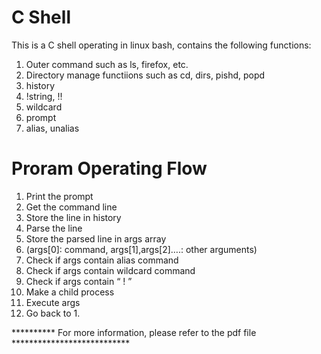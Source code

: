 # C Shell
This is a C shell operating in linux bash, contains the following functions:
1. Outer command such as ls, firefox, etc.
2. Directory manage functiions such as cd, dirs, pishd, popd
3. history
4. !string, !!
5. wildcard
6. prompt
7. alias, unalias

# Proram Operating Flow
1. Print the prompt
2. Get the command line
3. Store the line in history
4. Parse the line
5. Store the parsed line in args array
6. (args[0]: command, args[1],args[2]….: other arguments)
7. Check if args contain alias command
8. Check if args contain wildcard command
9. Check if args contain “ ! ”
10. Make a child process
11. Execute args 
12. Go back to 1.


********** For more information, please refer to the pdf file ***************************
